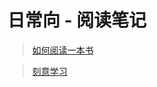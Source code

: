 # 日常向 - 阅读笔记

>[如何阅读一本书](https://github.com/magicmai/reading-notes/blob/master/%E5%A6%82%E4%BD%95%E9%98%85%E8%AF%BB%E4%B8%80%E6%9C%AC%E4%B9%A6.md)

>[刻意学习](https://github.com/magicmai/reading-notes/blob/master/%E5%88%BB%E6%84%8F%E7%BB%83%E4%B9%A0.md)
